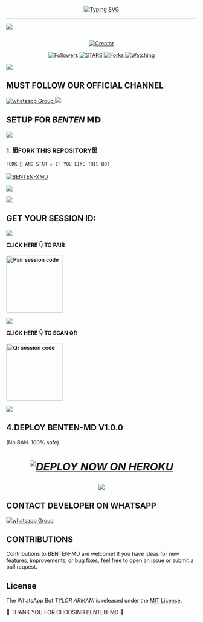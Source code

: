 <p align="center">
  <a href="https://git.io/typing-svg">
    <img src="https://readme-typing-svg.demolab.com?font=Black+Ops+One&size=80&pause=1000&color=00FF00&center=true&vCenter=true&width=1000&height=200&lines=BEN-TEN-XMD;VERSION+1.00;BY+TYLOR+254" alt="Typing SVG" />
  </a>
</p>

  
--- 

<a><img src='https://e2.yotools.net/images/user_image/2025/05/683b06865d291.jpg'/></a>
<p align="center">
  <a href="#"><img src="http://readme-typing-svg.herokuapp.com?color=d1fa02&center=true&vCenter=true&multiline=false&lines=BENTEN-MD+Is+Safe+on+Heroku" alt="">
</p>
<p align="center">
<a href="#"><img title="Creator" src="https://img.shields.io/badge/Creator-TYLOR TECH-red.svg?style=for-the-badge&logo=github"></a>
<p/>
<p align="center">
<a href="https://github.com/Tylorkix/Ben10? tab=followers"><img title="Followers" src="https://img.shields.io/github/followers/Tylorkix?label=Followers&style=social"></a>
<a href="https://github.com/Tylorkix/Ben10/stargazers/"><img title="STARS" src="https://img.shields.io/github/stars/popkid-ke/popkid-ke?&style=social"></a>
<a href="https://github.com/Tylorkix/Ben10/network/members"><img title="Forks" src="https://img.shields.io/github/forks/Tylorkix/Ben10?style=social"></a>
<a href="https://github.com/Tylorkix/Ben10/watchers"><img title="Watching" src="https://img.shields.io/github/watchers/Tylorkix/BEN10?label=Watching&style=social"></a>

  <a><img src='https://i.imgur.com/LyHic3i.gif'/></a>
  
  ## MUST FOLLOW OUR OFFICIAL CHANNEL
<a href="https://whatsapp.com/channel/0029VaYpDLx4tRrrrXsOvZ3U" target="_blank">
    <img alt="whatsapp Group" src="https://img.shields.io/badge/ Whatsapp Support Channel -25D366?style=for-the-badge&logo=whatsapp&logoColor=white" />
  </a>
<a><img src='https://i.imgur.com/LyHic3i.gif'/></a>

## SETUP FOR *BENTEN* 𝗠𝗗

  <a><img src='https://i.imgur.com/LyHic3i.gif'/></a>
  
### 1. 𐃁FORK THIS REPOSITORY𐃁

`FORK 🍴 AND STAR ⭐ IF YOU LIKE THIS BOT`

  <a href="https://github.com/Tylorkix/Ben10/fork"><img title="BENTEN-XMD" src="https://img.shields.io/badge/FORK-BENTEN%20XMD-BOTh?color=indigo&style=for-the-badge&logo=stackshare"></a>
  
  <a><img src='https://i.imgur.com/LyHic3i.gif'/></a>


  <a><img src='https://i.imgur.com/LyHic3i.gif'/></a>

## GET YOUR SESSION ID: 

  <a><img src='https://i.imgur.com/LyHic3i.gif'/></a>
  
**CLICK HERE 👇 TO PAIR**

<a href="https://popsnewsessions-ccf2fe0c74ef.herokuapp.com/pair"><img src="https://img.shields.io/badge/Pair%20session%20code-green" alt="𝐏𝐚𝐢𝐫 𝐬𝐞𝐬𝐬𝐢𝐨𝐧 𝐜𝐨𝐝𝐞" width="150"></a>

  <a><img src='https://i.imgur.com/LyHic3i.gif'/></a>

**CLICK HERE 👇 TO SCAN QR**

<a href="https://popsnewsessions-ccf2fe0c74ef.herokuapp.com/qr"><img src="https://img.shields.io/badge/QR%20session%20code-red" alt="𝐐𝐫 𝐬𝐞𝐬𝐬𝐢𝐨𝐧 𝐜𝐨𝐝𝐞" width="150"></a>

<a><img src='https://i.imgur.com/LyHic3i.gif'/></a>

## 4.DEPLOY BENTEN-MD V1.0.0
(No BAN. 100% safe) 
<h1 align="center">
 
 ***[![DEPLOY NOW ON HEROKU](https://www.herokucdn.com/deploy/button.svg)](https://dashboard.heroku.com/new?button-url=https://github.com/Tylorkix/Ben10&template=hhttps://github.com/popkid-ke/popkid-ke.git)***

 <a><img src='https://i.imgur.com/LyHic3i.gif'/></a>

 ## CONTACT DEVELOPER ON WHATSAPP 
 
<a href="https://wa.me/254748840328" target="_blank">
    <img alt="whatsapp Group" src="https://img.shields.io/badge/ Tylor Tech contact -25D366?style=for-the-badge&logo=whatsapp&logoColor=white" />
  </a> 
</p>

## CONTRIBUTIONS

Contributions to BENTEN-MD are welcome! If you have ideas for new features, improvements, or bug fixes, feel free to open an issue or submit a pull request. <br>

## License

The WhatsApp Bot *TYLOR ARMANI* is released under the [MIT License](https://opensource.org/licenses/MIT).

🌟 THANK YOU FOR CHOOSING BENTEN-MD 🌟
